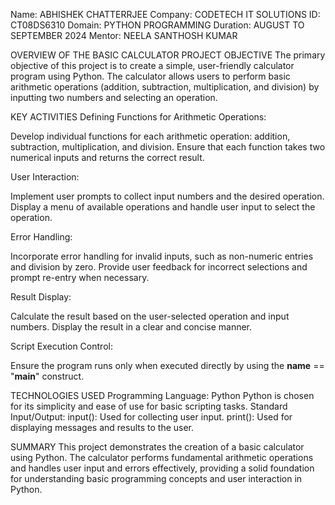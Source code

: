 Name: ABHISHEK CHATTERRJEE
Company: CODETECH IT SOLUTIONS
ID: CT08DS6310
Domain: PYTHON PROGRAMMING
Duration: AUGUST TO SEPTEMBER 2024
Mentor: NEELA SANTHOSH KUMAR


OVERVIEW OF THE BASIC CALCULATOR PROJECT
OBJECTIVE
The primary objective of this project is to create a simple, user-friendly calculator program using Python. The calculator allows users to perform basic arithmetic operations (addition, subtraction, multiplication, and division) by inputting two numbers and selecting an operation.

KEY ACTIVITIES
Defining Functions for Arithmetic Operations:

Develop individual functions for each arithmetic operation: addition, subtraction, multiplication, and division.
Ensure that each function takes two numerical inputs and returns the correct result.

User Interaction:

Implement user prompts to collect input numbers and the desired operation.
Display a menu of available operations and handle user input to select the operation.

Error Handling:

Incorporate error handling for invalid inputs, such as non-numeric entries and division by zero.
Provide user feedback for incorrect selections and prompt re-entry when necessary.

Result Display:

Calculate the result based on the user-selected operation and input numbers.
Display the result in a clear and concise manner.

Script Execution Control:

Ensure the program runs only when executed directly by using the __name__ == "__main__" construct.

TECHNOLOGIES USED
Programming Language: Python
Python is chosen for its simplicity and ease of use for basic scripting tasks.
Standard Input/Output:
input(): Used for collecting user input.
print(): Used for displaying messages and results to the user.

SUMMARY
This project demonstrates the creation of a basic calculator using Python. The calculator performs fundamental arithmetic operations and handles user input and errors effectively, providing a solid foundation for understanding basic programming concepts and user interaction in Python.








